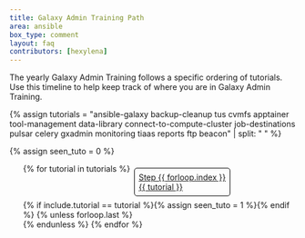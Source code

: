 ```yaml
---
title: Galaxy Admin Training Path
area: ansible
box_type: comment
layout: faq
contributors: [hexylena]
---
```


The yearly Galaxy Admin Training follows a specific ordering of tutorials. Use this timeline to help keep track of where you are in Galaxy Admin Training.

{% assign tutorials = "ansible-galaxy backup-cleanup tus cvmfs apptainer tool-management data-library connect-to-compute-cluster job-destinations pulsar celery gxadmin monitoring tiaas reports ftp beacon" | split: " " %}

{% assign seen_tuto = 0 %}
<ol id="git-gat-timeline">
{% for tutorial in tutorials %}
    <li class="{% if include.tutorial == tutorial %}active{% elsif seen_tuto == 0 %}disabled{% endif %}">
        <a href="{{ site.baseurl }}/topics/admin/tutorials/{{ tutorial }}/tutorial.html">
            <div>Step {{ forloop.index }}</div>
            <div>{{ tutorial }}</div>
        </a>
    </li>
    {% if include.tutorial == tutorial %}{% assign seen_tuto = 1 %}{% endif %}
    {% unless forloop.last %}
    <span aria-hidden="true">
        <i class="fas fa-arrow-right" aria-hidden="true"></i>
    </span>
    {% endunless %}
{% endfor %}
</ol>

<style type="text/css">
#git-gat-timeline {
    display: flex;
    flex-direction: row;
    flex-wrap: wrap;
}
#git-gat-timeline li  {
    display: flex;
    flex-direction: column;
    border: 1px solid black;
    border-radius: 5px;
    padding: 0.5em;
    margin: 0.5em;
}
#git-gat-timeline li.active {
    background: #a8ffa8;
    color: black;
}
#git-gat-timeline li.disabled {
    background: #eee;
}
#git-gat-timeline span {
    align-self: center;
}
</style>
